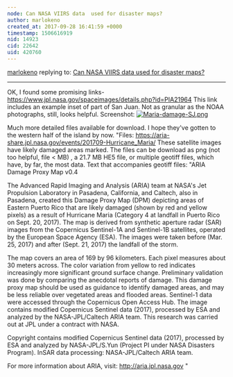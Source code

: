 ```yaml
---
node: Can NASA VIIRS data  used for disaster maps?
author: marlokeno
created_at: 2017-09-28 16:41:59 +0000
timestamp: 1506616919
nid: 14923
cid: 22642
uid: 420760
---
```




[marlokeno](../profile/marlokeno) replying to: [Can NASA VIIRS data  used for disaster maps?](../notes/marlokeno/09-20-2017/can-nasa-viirs-data-used-for-disaster-maps)

----
OK, I found some promising links-
https://www.jpl.nasa.gov/spaceimages/details.php?id=PIA21964
This link includes an example inset of part of San Juan. Not as granular as the NOAA photographs, still, looks helpful.
Screenshot:
[![Maria-damage-SJ.png](https://publiclab.org/system/images/photos/000/021/792/large/Maria-damage-SJ.png)](https://publiclab.org/system/images/photos/000/021/792/original/Maria-damage-SJ.png)

Much more detailed files available for download. I hope they've gotten to the western half of the island by now.
"Files: https://aria-share.jpl.nasa.gov/events/201709-Hurricane_Maria/
These satellite images have likely damaged areas marked. The files can be download as png (not too helpful, file < MB) , a 21.7 MB HE5 file, or multiple geotiff files, which have, by far, the most data.
Text that accompanies geotiff files:
  "ARIA Damage Proxy Map v0.4

The Advanced Rapid Imaging and Analysis (ARIA) team at NASA's Jet Propulsion Laboratory in Pasadena, California, and Caltech, also in Pasadena, created this Damage Proxy Map (DPM) depicting areas of Eastern Puerto Rico that are likely damaged (shown by red and yellow pixels) as a result of Hurricane Maria (Category 4 at landfall in Puerto Rico on Sept. 20, 2017). The map is derived from synthetic aperture radar (SAR) images from the Copernicus Sentinel-1A and Sentinel-1B satellites, operated by the European Space Agency (ESA). The images were taken before (Mar. 25, 2017) and after (Sept. 21, 2017) the landfall of the storm.

The map covers an area of 169 by 96 kilometers. Each pixel measures about 30 meters across. The color variation from yellow to red indicates increasingly more significant ground surface change. Preliminary validation was done by comparing the anecdotal reports of damage. This damage proxy map should be used as guidance to identify damaged areas, and may be less reliable over vegetated areas and flooded areas. Sentinel-1 data were accessed through the Copernicus Open Access Hub. The image contains modified Copernicus Sentinel data (2017), processed by ESA and analyzed by the NASA-JPL/Caltech ARIA team. This research was carried out at JPL under a contract with NASA.

Copyright contains modified Copernicus Sentinel data (2017), processed by ESA and analyzed by NASA-JPL/S.Yun (Project PI under NASA Disasters Program). InSAR data processing: NASA-JPL/Caltech ARIA team.

For more information about ARIA, visit: http://aria.jpl.nasa.gov "



